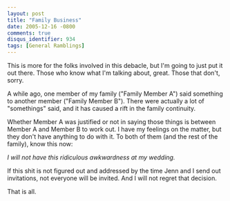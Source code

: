 ```yaml
---
layout: post
title: "Family Business"
date: 2005-12-16 -0800
comments: true
disqus_identifier: 934
tags: [General Ramblings]
---
```

This is more for the folks involved in this debacle, but I'm going to
just put it out there. Those who know what I'm talking about, great.
Those that don't, sorry.
 
 A while ago, one member of my family ("Family Member A") said something
to another member ("Family Member B"). There were actually a lot of
"somethings" said, and it has caused a rift in the family continuity.
 
 Whether Member A was justified or not in saying those things is between
Member A and Member B to work out. I have my feelings on the matter, but
they don't have anything to do with it. To both of them (and the rest of
the family), know this now:
 
 *I will not have this ridiculous awkwardness at my wedding.*
 
 If this shit is not figured out and addressed by the time Jenn and I
send out invitations, not everyone will be invited. And I will not
regret that decision.
 
 That is all.
